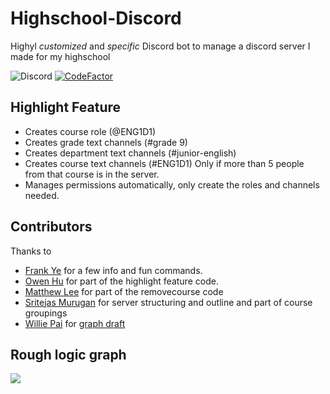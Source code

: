 # Highschool-Discord

Highyl *customized* and *specific* Discord bot to manage a discord server I made for my highschool

![Discord](https://discordapp.com/api/guilds/754892607556943872/widget.png?style=shield)
[![CodeFactor](https://www.codefactor.io/repository/github/ynng/highschool-discord/badge)](https://www.codefactor.io/repository/github/ynng/highschool-discord)

## Highlight Feature
* Creates course role (@ENG1D1)
* Creates grade text channels (#grade 9)
* Creates department text channels (#junior-english)
* Creates course text channels (#ENG1D1) Only if more than 5 people from that course is in the server.
* Manages permissions automatically, only create the roles and channels needed.

## Contributors
Thanks to
* [Frank Ye](https://github.com/3Nya3) for a few info and fun commands.
* [Owen Hu](https://github.com/MiraclePalette) for part of the highlight feature code.
* [Matthew Lee](https://github.com/Weezity) for part of the removecourse code
* [Sritejas Murugan](https://github.com/SritejasMurugan) for server structuring and outline and part of course groupings
* [Willie Pai](https://github.com/PaisWillie) for [graph draft](#Rough-logic-graph)

## Rough logic graph
![](https://cdn.discordapp.com/attachments/558408313067405334/754508593620975669/UHS_discord_server_1.png)
